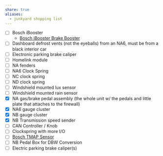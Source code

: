 ```yaml
---
share: true
aliases:
  - junkyard shopping list
---
```


- [ ] Bosch iBooster
    - [Bosch iBooster Brake Booster](Bosch%20iBooster%20Brake%20Booster.md)
- [ ] Dashboard defrost vents (not the eyeballs) from an NA6, must be from a black interior car
- [ ] Electronic parking brake caliper
- [ ] Homelink module
- [ ] NA fenders
- [ ] NA6 Clock Spring
- [ ] NC clock spring
- [ ] ND clock spring
- [ ] Windshield mounted lux sensor
- [ ] Windshield mounted rain sensor
- [x] NA gas/brake pedal assembly (the whole unit w/ the pedals and little plate that attaches to the firewall)
- [x] NA6 gauge cluster
- [x] NB gauge cluster
- [x] NB Transmission speed sender
- [ ] CAN Controller / Knob
- [ ] Clockspring with more I/O
- [ ] [Bosch TMAP Sensor](Bosch%20TMAP%20Sensor.md)
- [ ] NB Pedal Box for DBW Conversion
- [ ] Electric parking brake caliper(s)

